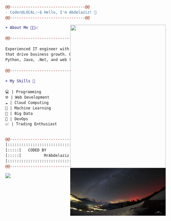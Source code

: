 ```diff
@@---------------------------------@@
- Coder@LOCAL:~$ Hello, I'm Abdelaziz! 👋
@@---------------------------------@@
```

<img align="right" src="https://dvvy6louqcr7j.cloudfront.net/vista/HO00014112/heroPoster/The-Matrix-Reloaded-plus-Revolutions-double-feature.png" width="300"  height="450"/>

```diff
+ About Me 👨‍💻📈

@@---------------------------------@@

Experienced IT engineer with a passion for software solutions
that drive business growth. Over 7 years of expertise in
Python, Java, .Net, and web frameworks.

@@---------------------------------@@

+ My Skills 🚀

💻 | Programming
🌐 | Web Development
☁️ | Cloud Computing
🤖 | Machine Learning
💾 | Big Data
🚀 | DevOps
📈 | Trading Enthusiast



```


<img align="right" src="image.jpg" width="300" height="150"/>


```diff
@@---------------------------------@@
[:::::::::::::::::::::::::::::::::::]
[:::::[   CODED BY              ]:::] 
[:::::[          MrAbdelaziz    ]:::]
[:::::::::::::::::::::::::::::::::::]
@@---------------------------------@@

```
<img src="https://komarev.com/ghpvc/?username=MrAbdelaziz&color=0E9C47&style=for-the-badge">

